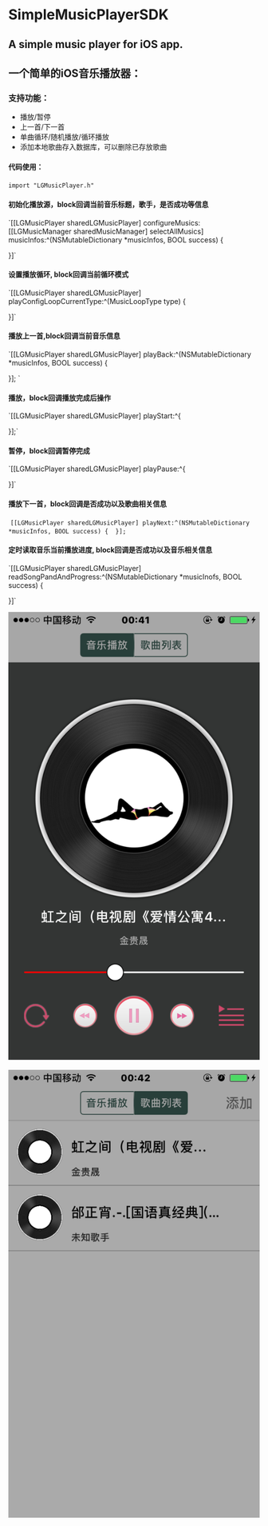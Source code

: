 # SimpleMusicPlayerSDK

## A simple music player for iOS app. 
## 一个简单的iOS音乐播放器： 

### 支持功能：
- 播放/暂停
- 上一首/下一首
- 单曲循环/随机播放/循环播放
- 添加本地歌曲存入数据库，可以删除已存放歌曲 

#### 代码使用：
`import "LGMusicPlayer.h"`

#### 初始化播放源，block回调当前音乐标题，歌手，是否成功等信息
`[[LGMusicPlayer sharedLGMusicPlayer] configureMusics:[[LGMusicManager sharedMusicManager] selectAllMusics] musicInfos:^(NSMutableDictionary *musicInfos, BOOL success) { 
    
}]`

#### 设置播放循环, block回调当前循环模式
`[[LGMusicPlayer sharedLGMusicPlayer]  playConfigLoopCurrentType:^(MusicLoopType type) { 
    
 }]`
 
 #### 播放上一首,block回调当前音乐信息
 `[[LGMusicPlayer sharedLGMusicPlayer] playBack:^(NSMutableDictionary *musicInfos, BOOL success) {  
 
 }]; `
 
 #### 播放，block回调播放完成后操作
 `[[LGMusicPlayer sharedLGMusicPlayer] playStart:^{
 
 }];`
 
 #### 暂停，block回调暂停完成
 `[[LGMusicPlayer sharedLGMusicPlayer] playPause:^{ 
    
 }]`
 
 #### 播放下一首，block回调是否成功以及歌曲相关信息
  `[[LGMusicPlayer sharedLGMusicPlayer] playNext:^(NSMutableDictionary *musicInfos, BOOL success) { 
   }];`

 #### 定时读取音乐当前播放进度, block回调是否成功以及音乐相关信息
 `[[LGMusicPlayer sharedLGMusicPlayer] readSongPandAndProgress:^(NSMutableDictionary *musicInofs, BOOL success) { 
    
 }]`
 
![](https://github.com/ShermanYW/SimpleMusicPlayerSDK/raw/master/Exsample/Images/IMG_3145.PNG)  
![](https://github.com/ShermanYW/SimpleMusicPlayerSDK/raw/master/Exsample/Images/IMG_3146.PNG)  


